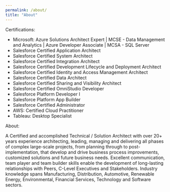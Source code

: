 ```yaml
---
permalink: /about/
title: "About"
---
```


Certifications:
* Microsoft: Azure Solutions Architect Expert | MCSE - Data Management and Analytics | Azure Developer Associate | MCSA - SQL Server
* Salesforce Certified Application Architect
* Salesforce Certified System Architect
* Salesforce Certified Integration Architect
* Salesforce Certified Development Lifecycle and Deployment Architect
* Salesforce Certified Identity and Access Management Architect
* Salesforce Certified Data Architect
* Salesforce Certified Sharing and Visibility Architect
* Salesforce Certified OmniStudio Developer
* Salesforce Platform Developer I
* Salesforce Platform App Builder
* Salesforce Certified Administrator
* AWS: Certified Cloud Practitioner
* Tableau: Desktop Specialist

About:

A Certified and accomplished Technical / Solution Architect with over 20+ years experience architecting, leading, managing and delivering all phases of complex large-scale projects, from planning through to post-implementation, that develop and drive business process improvements, customized solutions and future business needs. Excellent communication, team player and team builder skills enable the development of long-lasting relationships with Peers, C-Level Executives and Stakeholders. Industry knowledge spans Manufacturing, Distribution, Automotive, Renewable Energy, Environmental, Financial Services, Technology and Software sectors.